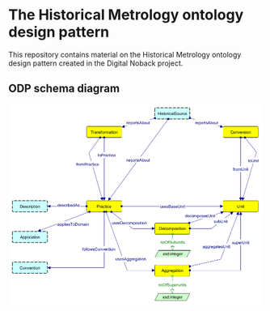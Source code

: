 # The Historical Metrology ontology design pattern

This repository contains material on the Historical Metrology ontology 
design pattern created in the Digital Noback project.

## ODP schema diagram

![Historical Metrology ODP schema diagram](https://github.com/kulturinformatik/noback/blob/main/HistoricalMetrologyPatternSchema.png?raw=true)
